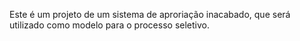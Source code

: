 Este é um projeto de um sistema de aproriação inacabado, que será 
utilizado como modelo para o processo seletivo.